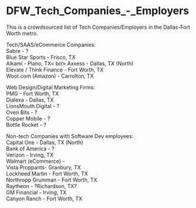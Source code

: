 # DFW_Tech_Companies_-_Employers
This is a crowdsourced list of Tech Companies/Employers in the Dallas-Fort Worth metro.


Tech/SAAS/eCommerce Companies: <br/>
Sabre - ?<br/>
Blue Star Sports - Frisco, TX <br/>
Alkami - Plano, TX< br/>
Axxess - Dallas, TX (North) <br/>
Elevate / Think Finance - Fort Worth, TX <br/>
Woot.com (Amazon) - Carrolton, TX <br/>

Web Design/Digital Marketing Firms: <br/>
PMG - Fort Worth, TX <br/>
Dialexa - Dallas, TX <br/>
LionsMouth Digital - ? <br/>
Oven Bits - ? <br/>
Copper Mobile - ? <br/>
Bottle Rocket - ? <br/>

Non-tech Companies with Software Dev employees: <br/>
Capital One - Dallas, TX (North) <br/>
Bank of America - ? <br/>
Verizon - Irving, TX <br/>
Walmart (eCommerce) -  <br/>
Vista Proppants- Granbury, TX <br/>
Lockheed Martin - Fort Worth, TX <br/>
Northropp Grumman - Fort Worth, TX <br/>
Raytheon - ?Richardson, TX? <br/>
GM Financial - Irving, TX <br/>
Canyon Ranch - Fort Worth, TX <br/>


